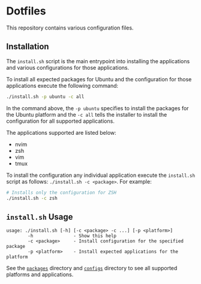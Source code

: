 Dotfiles
========

This repository contains various configuration files.

## Installation

The `install.sh` script is the main entrypoint into installing the applications
and various configurations for those applications.

To install all expected packages for Ubuntu and the configuration for those
applications execute the following command:

```sh
./install.sh -p ubuntu -c all
```

In the command above, the `-p ubuntu` specifies to install the packages for the
Ubuntu platform and the `-c all` tells the installer to install the
configuration for all supported applications.

The applications supported are listed below:

- nvim
- zsh
- vim
- tmux

To install the configuration any individual application execute the `install.sh`
script as follows: `./install.sh -c <package>`. For example:

```sh
# Installs only the configuration for ZSH
./install.sh -c zsh
```

## `install.sh` Usage

```
usage: ./install.sh [-h] [-c <package> -c ...] [-p <platform>]
        -h               - Show this help
        -c <package>     - Install configuration for the specified package
        -p <platform>    - Install expected applications for the platform
```

See the [`packages`](./packages/) directory and [`configs`](./configs/)
directory to see all supported platforms and applications.
